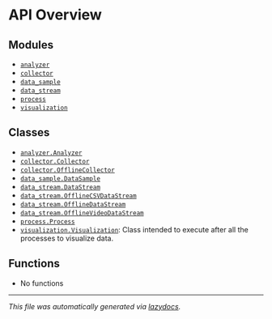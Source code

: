 <!-- markdownlint-disable -->

# API Overview

## Modules

- [`analyzer`](./analyzer.md#module-analyzer)
- [`collector`](./collector.md#module-collector)
- [`data_sample`](./data_sample.md#module-data_sample)
- [`data_stream`](./data_stream.md#module-data_stream)
- [`process`](./process.md#module-process)
- [`visualization`](./visualization.md#module-visualization)

## Classes

- [`analyzer.Analyzer`](./analyzer.md#class-analyzer)
- [`collector.Collector`](./collector.md#class-collector)
- [`collector.OfflineCollector`](./collector.md#class-offlinecollector)
- [`data_sample.DataSample`](./data_sample.md#class-datasample)
- [`data_stream.DataStream`](./data_stream.md#class-datastream)
- [`data_stream.OfflineCSVDataStream`](./data_stream.md#class-offlinecsvdatastream)
- [`data_stream.OfflineDataStream`](./data_stream.md#class-offlinedatastream)
- [`data_stream.OfflineVideoDataStream`](./data_stream.md#class-offlinevideodatastream)
- [`process.Process`](./process.md#class-process)
- [`visualization.Visualization`](./visualization.md#class-visualization): Class intended to execute after all the processes to visualize data.

## Functions

- No functions


---

_This file was automatically generated via [lazydocs](https://github.com/ml-tooling/lazydocs)._
